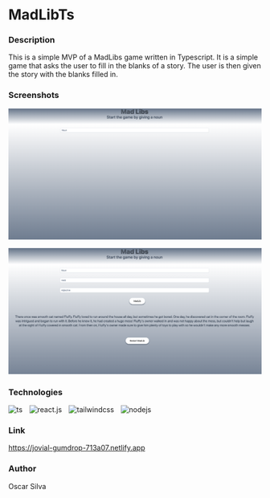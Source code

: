 # MadLibTs

### Description

This is a simple MVP of a MadLibs game written in Typescript. It is a simple game that asks the user to fill in the blanks of a story. The user is then given the story with the blanks filled in.

### Screenshots

![Screenshot of MadLibTs](/assets/Start_Game.png)

![Screenshot of Full game](/assets/Full_Game.png)

### Technologies

<div style="display: inline_block; margin-top: 15px;">
    <img alt="ts" height="45" width="45" style="margin-right: 10px;"  src="https://cdn.jsdelivr.net/gh/devicons/devicon/icons/typescript/typescript-original.svg" />
    <img alt="react.js" height="45" width="45" style="margin-right: 10px;"  src="https://cdn.jsdelivr.net/gh/devicons/devicon/icons/react/react-original.svg" />
    <img alt="tailwindcss" height="45" width="45" style="margin-right: 10px;" src="https://cdn.jsdelivr.net/gh/devicons/devicon/icons/tailwindcss/tailwindcss-plain.svg" />
    <img alt="nodejs" height="45" width="45" style="margin-right: 10px;"  src="https://cdn.jsdelivr.net/gh/devicons/devicon/icons/nodejs/nodejs-original.svg" />
 </div>

### Link

https://jovial-gumdrop-713a07.netlify.app

### Author

Oscar Silva

